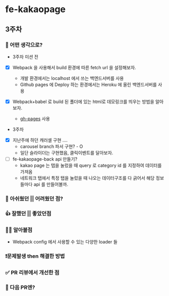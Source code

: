 # fe-kakaopage

## 3주차

### 🧐 어떤 생각으로?

- 3주차 미션 전

- [x] Webpack 을 사용해서 build 환경에 따른 fetch url 을 설정해보자.
  - 개발 환경에서는 localhost 에서 쓰는 백엔드서버를 사용
  - Github pages 에 Deploy 하는 환경에서는 Heroku 에 올린 백엔드서버를 사용
- [x] Webpack+babel 로 build 된 폴더에 있는 html로 데모링크를 띄우는 방법을 알아보자.

  - <a href="https://www.npmjs.com/package/gh-pages">gh-pages</a> 사용

- 3주차

- [x] 지난주에 하던 캐러셀 구현 ....
  - carousel branch 파서 구현? - O
  - 일단 슬라이더는 구현했음, 클릭이벤트를 달아보자.
- [ ] fe-kakaopage-back api 만들기?
  - kakao page 는 탭을 눌렀을 때 query 로 category id 를 지정하여 데이터를 가져옴
  - 네트워크 탭에서 특정 탭을 눌렀을 때 나오는 데이터구조를 다 긁어서 해당 정보들마다 api 를 만들어볼까.

### 🥲 아쉬웠던 || 어려웠던 점?

### 👍 잘했던 || 좋았던점

### 🧑‍💻 알아볼점

- Webpack config 에서 사용할 수 있는 다양한 loader 들

### ❗️문제발생 then 해결한 방법

### ✅ PR 리뷰에서 개선한 점

### 👋 다음 PR엔?
